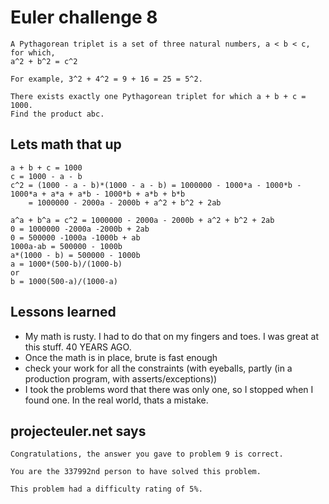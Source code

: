# Euler challenge 8

```
A Pythagorean triplet is a set of three natural numbers, a < b < c, for which,
a^2 + b^2 = c^2

For example, 3^2 + 4^2 = 9 + 16 = 25 = 5^2.

There exists exactly one Pythagorean triplet for which a + b + c = 1000.
Find the product abc.
```    

## Lets math that up

    a + b + c = 1000
    c = 1000 - a - b
    c^2 = (1000 - a - b)*(1000 - a - b) = 1000000 - 1000*a - 1000*b - 1000*a + a*a + a*b - 1000*b + a*b + b*b
        = 1000000 - 2000a - 2000b + a^2 + b^2 + 2ab
        
    a^a + b^a = c^2 = 1000000 - 2000a - 2000b + a^2 + b^2 + 2ab
    0 = 1000000 -2000a -2000b + 2ab
    0 = 500000 -1000a -1000b + ab
    1000a-ab = 500000 - 1000b
    a*(1000 - b) = 500000 - 1000b
    a = 1000*(500-b)/(1000-b)
    or
    b = 1000(500-a)/(1000-a)


## Lessons learned

* My math is rusty.  I had to do that on my fingers and toes.  I was great at this stuff. 40 YEARS AGO.
* Once the math is in place, brute is fast enough
* check your work for all the constraints (with eyeballs, partly (in a production program, with asserts/exceptions)) 
* I took the problems word that there was only one, so I stopped when I found one.  In the real world, thats a mistake.

## projecteuler.net says

```
Congratulations, the answer you gave to problem 9 is correct.

You are the 337992nd person to have solved this problem.

This problem had a difficulty rating of 5%.
```
